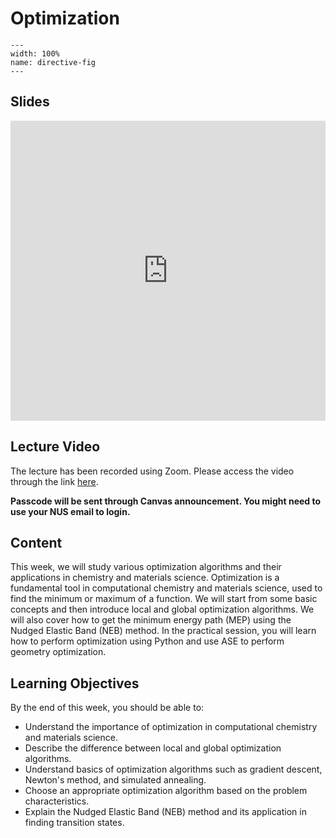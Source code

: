 # Optimization
```{image} ../figures/optimization_title.jpeg
---
width: 100%
name: directive-fig
---
```

## Slides
<iframe src="https://docs.google.com/presentation/d/e/2PACX-1vRd6TAxBAjozQVIJYbtWbgshPJn9qrtC1IzW_J1G1qWDvXg00a00QXZsTJAY04TR50T0RVPV9SfpuVo/embed?start=false&loop=false&delayms=3000" frameborder="0" width="100%" height="480" allowfullscreen="true" mozallowfullscreen="true" webkitallowfullscreen="true"></iframe>

## Lecture Video
The lecture has been recorded using Zoom. Please access the video through the link [here](https://nus-sg.zoom.us/rec/share/eRw8oGn72YeTetWTNbrCM6yyBjUuiB1Cu0ch2n-JJjNIBjtuYUTbErxYIC4blhVs.uaQ1xlR1PnlFOSzg).

**Passcode will be sent through Canvas announcement. You might need to use your NUS email to login.**

## Content
This week, we will study various optimization algorithms and their applications in chemistry and materials science. Optimization is a fundamental tool in computational chemistry and materials science, used to find the minimum or maximum of a function. We will start from some basic concepts and then introduce local and global optimization algorithms. We will also cover how to get the minimum energy path (MEP) using the Nudged Elastic Band (NEB) method. In the practical session, you will learn how to perform optimization using Python and use ASE to perform geometry optimization.

## Learning Objectives
By the end of this week, you should be able to:
- Understand the importance of optimization in computational chemistry and materials science.
- Describe the difference between local and global optimization algorithms.
- Understand basics of optimization algorithms such as gradient descent, Newton's method, and simulated annealing.
- Choose an appropriate optimization algorithm based on the problem characteristics.
- Explain the Nudged Elastic Band (NEB) method and its application in finding transition states.